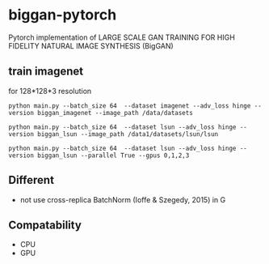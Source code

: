 # biggan-pytorch

Pytorch implementation of LARGE SCALE GAN TRAINING FOR HIGH FIDELITY NATURAL IMAGE SYNTHESIS (BigGAN)

## train imagenet

for 128\*128\*3 resolution

    python main.py --batch_size 64  --dataset imagenet --adv_loss hinge --version biggan_imagenet --image_path /data/datasets

    python main.py --batch_size 64  --dataset lsun --adv_loss hinge --version biggan_lsun --image_path /data1/datasets/lsun/lsun

    python main.py --batch_size 64  --dataset lsun --adv_loss hinge --version biggan_lsun --parallel True --gpus 0,1,2,3

## Different

* not use cross-replica BatchNorm (Ioffe & Szegedy, 2015) in G

## Compatability

* CPU 
* GPU






